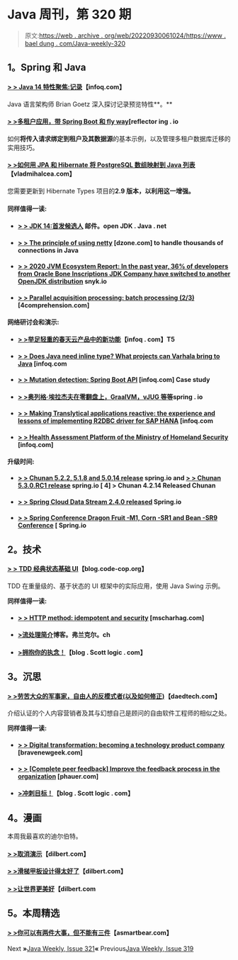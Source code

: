 # Java 周刊，第 320 期

> 原文:[https://web . archive . org/web/20220930061024/https://www . bael dung . com/Java-weekly-320](https://web.archive.org/web/20220930061024/https://www.baeldung.com/java-weekly-320)

## **1。Spring 和 Java**

#### [**> > Java 14 特性聚焦:记录**](https://web.archive.org/web/20220626081008/https://www.infoq.com/articles/java-14-feature-spotlight/?utm_campaign=infoq_content&utm_source=infoq&utm_medium=feed&utm_term=Java)【infoq.com】

Java 语言架构师 Brian Goetz 深入探讨记录预览特性**。**

#### [**> >多租户应用，带 Spring Boot 和 fly way**](https://web.archive.org/web/20220626081008/https://reflectoring.io/flyway-spring-boot-multitenancy/)[reflector ing . io

如何**将传入请求绑定到租户及其数据源**的基本示例，以及管理多租户数据库迁移的实用技巧。

#### [**> >如何用 JPA 和 Hibernate 将 PostgreSQL 数组映射到 Java 列表**](https://web.archive.org/web/20220626081008/https://vladmihalcea.com/postgresql-array-java-list/)【vladmihalcea.com】

您需要更新到 Hibernate Types 项目的**2.9 版本，以利用这一增强。**

#### **同样值得一读:**

*   #### [**> > JDK 14:首发候选人**](https://web.archive.org/web/20220626081008/https://mail.openjdk.java.net/pipermail/jdk-dev/2020-February/003886.html) 邮件。open JDK . Java . net

*   #### [**> > The principle of using netty**](https://web.archive.org/web/20220626081008/https://dzone.com/articles/thousands-of-socket-connections-in-java-practical) [dzone.com] to handle thousands of connections in Java

*   #### [**> > 2020 JVM Ecosystem Report: In the past year, 36% of developers from Oracle Bone Inscriptions JDK Company have switched to another OpenJDK distribution**](https://web.archive.org/web/20220626081008/https://snyk.io/blog/36-of-developers-switched-from-oracle-jdk-to-an-alternate-openjdk-distribution-over-the-last-year/) snyk.io

*   #### [**> > Parallel acquisition processing: batch processing (2/3)**](https://web.archive.org/web/20220626081008/https://4comprehension.com/parallel-collection-processing-2/) [4comprehension.com]

**网络研讨会和演示:**

*   #### [**> >举足轻重的春天云产品中的新功能**](https://web.archive.org/web/20220626081008/https://www.infoq.com/presentations/spring-cloud-features/?utm_campaign=infoq_content&utm_source=infoq&utm_medium=feed&utm_term=Java)【infoq . com】T5

*   #### [**> > Does Java need inline type? What projects can Varhala bring to Java**](https://web.archive.org/web/20220626081008/https://www.infoq.com/presentations/java-valhalla-inline-types/?utm_campaign=infoq_content&utm_source=infoq&utm_medium=feed&utm_term=Java) [infoq.com

*   #### **[> > Mutation detection: Spring Boot API](https://web.archive.org/web/20220626081008/https://www.infoq.com/presentations/mutation-testing/?utm_campaign=infoq_content&utm_source=infoq&utm_medium=feed&utm_term=Java)** [infoq.com] Case study

*   #### [**> >奥列格·埃拉杰夫在零翻盘上，GraalVM，vJUG 等等**](https://web.archive.org/web/20220626081008/https://spring.io/blog/2020/02/07/oleg-elajev-on-zeroturnaround-graalvm-the-vjug-and-so-much-more)spring . io

*   #### **[> > Making Translytical applications reactive: the experience and lessons of implementing R2DBC driver for SAP HANA](https://web.archive.org/web/20220626081008/https://www.infoq.com/presentations/sap-hana-r2dbc-driver/?utm_campaign=infoq_content&utm_source=infoq&utm_medium=feed&utm_term=Java)** [infoq.com

*   #### [**> > Health Assessment Platform of the Ministry of Homeland Security**](https://web.archive.org/web/20220626081008/https://www.infoq.com/presentations/DHS-CIS-pivotal/?utm_campaign=infoq_content&utm_source=infoq&utm_medium=feed&utm_term=Java) [infoq.com]

**升级时间:**

*   #### [**> > Chunan 5.2.2, 5.1.8 and 5.0.14 release**](https://web.archive.org/web/20220626081008/https://spring.io/blog/2020/02/05/spring-security-5-2-2-5-1-8-and-5-0-14-released) spring.io and [**> > Chunan 5.3.0.RC1 release**](https://web.archive.org/web/20220626081008/https://spring.io/blog/2020/02/05/spring-security-5-3-0-rc1-released) spring.io [ 4] > Chunan 4.2.14 Released Chunan

*   #### [**> > Spring Cloud Data Stream 2.4.0 released**](https://web.archive.org/web/20220626081008/https://spring.io/blog/2020/02/04/spring-cloud-data-flow-2-4-0-released) Spring.io

*   #### [**> > Spring Conference Dragon Fruit -M1, Corn -SR1 and Bean -SR9 Conference**](https://web.archive.org/web/20220626081008/https://spring.io/blog/2020/02/04/spring-session-dragonfruit-m1-corn-sr1-and-bean-sr9-released) [ Spring.io

## **2。技术**

#### [**> > TDD 经典状态基础 UI**](https://web.archive.org/web/20220626081008/http://blog.code-cop.org/2020/02/tdd-classic-state-based-ui.html)【blog.code-cop.org】

TDD 在重量级的、基于状态的 UI 框架中的实际应用，使用 Java Swing 示例。

**同样值得一读:**

*   #### [**> > HTTP method: idempotent and security**](https://web.archive.org/web/20220626081008/https://www.mscharhag.com/api-design/http-idempotent-safe) [mscharhag.com]

*   #### [**>流处理简介**](https://web.archive.org/web/20220626081008/https://blog.frankel.ch/stream-processing/1)博客。弗兰克尔。ch

*   #### [**>拥抱你的执念！**](https://web.archive.org/web/20220626081008/https://blog.scottlogic.com/2020/02/10/embrace-your-obsessions.html)【blog . Scott logic . com】

## **3。沉思**

#### [**> >劳苦大众的军事家，自由人的反模式者(以及如何修正)**](https://web.archive.org/web/20220626081008/https://daedtech.com/the-laboring-strategist-a-free-agent-anti-pattern-and-how-to-fix/)【daedtech.com】

介绍认证的个人内容营销者及其与幻想自己是顾问的自由软件工程师的相似之处。

**同样值得一读:**

*   #### [**> > Digital transformation: becoming a technology product company**](https://web.archive.org/web/20220626081008/https://bravenewgeek.com/digitally-transformed-becoming-a-technology-product-company/) [bravenewgeek.com]

*   #### [**> > [Complete peer feedback] Improve the feedback process in the organization**](https://web.archive.org/web/20220626081008/https://phauer.com/2020/complete-peer-feedback/) [phauer.com]

*   #### [**>冲刺目标！**](https://web.archive.org/web/20220626081008/https://blog.scottlogic.com/2020/02/10/sprint-goals.html)【blog . Scott logic . com】

## **4。漫画**

本周我最喜欢的迪尔伯特。

#### [**> >取消演示**](https://web.archive.org/web/20220626081008/https://dilbert.com/strip/2020-02-05)【dilbert.com】

#### [**> >滑梯甲板设计得太好了**](https://web.archive.org/web/20220626081008/https://dilbert.com/strip/2020-02-06)【dilbert.com】

#### [**> >让世界更美好**](https://web.archive.org/web/20220626081008/https://dilbert.com/strip/2020-02-09)【dilbert.com

## **5。本周精选**

#### **[> >你可以有两件大事，但不能有三件](https://web.archive.org/web/20220626081008/https://blog.asmartbear.com/two-big-things.html)**【asmartbear.com】

Next **»**[Java Weekly, Issue 321](/web/20220626081008/https://www.baeldung.com/java-weekly-321)**«** Previous[Java Weekly, Issue 319](/web/20220626081008/https://www.baeldung.com/java-weekly-319)